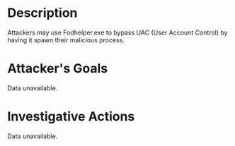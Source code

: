# Description
Attackers may use Fodhelper.exe to bypass UAC (User Account Control) by having it spawn their malicious process.
# Attacker's Goals
Data unavailable.
# Investigative Actions
Data unavailable.
